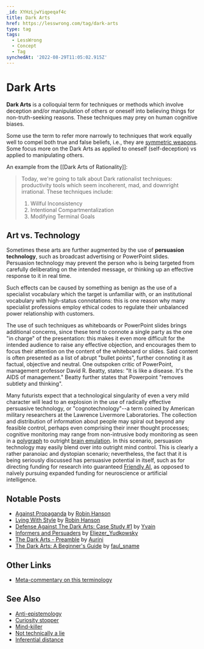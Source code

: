 ```yaml
---
_id: XYHzLjwYiqpeqaf4c
title: Dark Arts
href: https://lesswrong.com/tag/dark-arts
type: tag
tags:
  - LessWrong
  - Concept
  - Tag
synchedAt: '2022-08-29T11:05:02.915Z'
---
```

# Dark Arts

**Dark Arts** is a colloquial term for techniques or methods which involve deception and/or manipulation of others or oneself into believing things for non-truth-seeking reasons. These techniques may prey on human cognitive biases.

Some use the term to refer more narrowly to techniques that work equally well to compel both true and false beliefs, i.e., they are [symmetric weapons](https://www.lesswrong.com/posts/qajfiXo5qRThZQG7s/guided-by-the-beauty-of-our-weapons). Some focus more on the Dark Arts as applied to oneself (self-deception) vs applied to manipulating others.

An example from the [[Dark Arts of Rationality]]:

> Today, we're going to talk about Dark rationalist techniques: productivity tools which seem incoherent, mad, and downright irrational. These techniques include:
> 
> 1.  Willful Inconsistency
> 2.  Intentional Compartmentalization
> 3.  Modifying Terminal Goals

## Art vs. Technology

Sometimes these arts are further augmented by the use of **persuasion technology**, such as broadcast advertising or PowerPoint slides. Persuasion technology may prevent the person who is being targeted from carefully deliberating on the intended message, or thinking up an effective response to it in real time.

Such effects can be caused by something as benign as the use of a specialist vocabulary which the target is unfamiliar with, or an institutional vocabulary with high-status connotations: this is one reason why many specialist professions employ ethical codes to regulate their unbalanced power relationship with customers.

The use of such techniques as whiteboards or PowerPoint slides brings additional concerns, since these tend to connote a single party as the one "in charge" of the presentation: this makes it even more difficult for the intended audience to raise any effective objection, and encourages them to focus their attention on the content of the whiteboard or slides. Said content is often presented as a list of abrupt "bullet points", further connoting it as factual, objective and neutral. One outspoken critic of PowerPoint, management professor David R. Beatty, states: "It is like a disease. It's the AIDS of management." Beatty further states that Powerpoint "removes subtlety and thinking".

Many futurists expect that a technological singularity of even a very mild character will lead to an explosion in the use of radically effective persuasive technology, or "cognotechnology"--a term coined by American military researchers at the Lawrence Livermore Laboratories. The collection and distribution of information about people may spiral out beyond any feasible control, perhaps even comprising their inner thought processes; cognitive monitoring may range from non-intrusive body monitoring as seen in a [polygraph](https://wiki.lesswrong.com/wiki/polygraph) to outright [brain emulation](https://wiki.lesswrong.com/wiki/brain_emulation). In this scenario, persuasion technology may easily blend over into outright mind control. This is clearly a rather paranoiac and dystopian scenario; nevertheless, the fact that it is being seriously discussed has persuasive potential in itself, such as for directing funding for research into guaranteed [Friendly AI](https://wiki.lesswrong.com/wiki/Friendly_AI), as opposed to naïvely pursuing expanded funding for neuroscience or artificial intelligence.

## Notable Posts

*   [Against Propaganda](http://robinhanson.typepad.com/overcomingbias/2009/02/against-propaganda-.html) by [Robin Hanson](https://lessestwrong.com/tag/robin-hanson)
*   [Lying With Style](http://www.overcomingbias.com/2009/03/deceptive-writing-styles.html) by [Robin Hanson](https://lessestwrong.com/tag/robin-hanson)
*   [Defense Against The Dark Arts: Case Study #1](https://lessestwrong.com/lw/62/defense_against_the_dark_arts_case_study_1/) by [Yvain](https://wiki.lesswrong.com/wiki/Yvain)
*   [Informers and Persuaders](https://lessestwrong.com/lw/yg/informers_and_persuaders/) by [Eliezer_Yudkowsky](https://lessestwrong.com/tag/eliezer-yudkowsky)
*   [The Dark Arts - Preamble](https://lessestwrong.com/lw/2v2/the_dark_arts_preamble) by [Aurini](http://www.staresattheworld.com/)
*   [The Dark Arts: A Beginner's Guide](https://lessestwrong.com/lw/9iw/the_dark_arts_a_beginners_guide/) by [faul_sname](http://lesswrong.com/user/faul_sname/overview/)

## Other Links

*   [Meta-commentary on this terminology](https://lessestwrong.com/lw/b1/persuasiveness_vs_soundness/789)

## See Also

*   [Anti-epistemology](https://lessestwrong.com/tag/anti-epistemology)
*   [Curiosity stopper](https://wiki.lesswrong.com/wiki/Curiosity_stopper)
*   [Mind-killer](https://lessestwrong.com/tag/mind-killer)
*   [Not technically a lie](https://lessestwrong.com/tag/not-technically-a-lie)
*   [Inferential distance](https://lessestwrong.com/tag/inferential-distance)